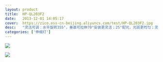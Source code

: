 ```yaml
---
layout: product
title:  HP-QL203F2
date:   2013-12-01 14:05:17
cover:	https://zico.oss-cn-beijing.aliyuncs.com/test/HP-QL203F2.jpg
desc:   "灵活可调：水平旋转355°，垂直可拉伸70°安装更灵活；25°配光，光斑更均匀；灵月能随着商品的移动调节，减少灯具更换，更节省资源，在有限的空间内减少灯具布灯数量，使天花更整洁。"
categories: ['伸缩灯']
---
```


![](https://zico.oss-cn-beijing.aliyuncs.com/test/jace8.png)

![](https://zico.oss-cn-beijing.aliyuncs.com/test/xllnx.png)